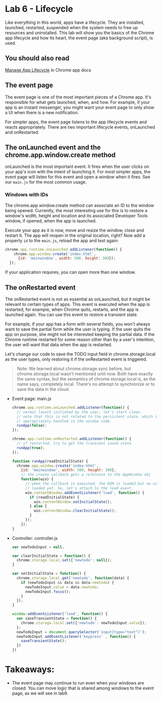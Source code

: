 # Lab 6 - Lifecycle

Like everything in this world, apps have a lifecycle.  They are installed, launched, restarted, suspended when the system needs to free up resources and uninstalled.  This lab will show you the basics of the Chrome app lifecycle and how its heart, the event page (aka background script), is used.

## You should also read
[Manage App Lifecycle](http://developer.chrome.com/apps/app_lifecycle.html) in Chrome app docs

## The event page

The event page is one of the most important pieces of a Chrome app. It's responsible for what gets launched, when, and how. For example, if your app is an instant messenger, you might want your event page to only show a UI when there is a new notification.

For simpler apps, the event page listens to the app lifecycle events and reacts appropriately. There are two important lifecycle events, onLaunched and onRestarted.

## The onLaunched event and the chrome.app.window.create method

onLaunched is the most important event. It fires when the user clicks on your app's icon with the intent of launching it. For most simpler apps, the event page will listen for this event and open a window when it fires. See our `main.js` for the most common usage.

### Windows with IDs

The chrome.app.window.create method can associate an ID to the window being opened. Currently, the most interesting use for this is to restore a window's width, height and location and its associated Developer Tools window, if opened, when the app is launched. 

Execute your app as it is now, move and resize the window, close and restart it. The app will reopen in the original location, right? Now add a property `id` to the `main.js`, reload the app and test again:

``` js
chrome.app.runtime.onLaunched.addListener(function() {
    chrome.app.window.create('index.html',
      {id: 'mainwindow', width: 500, height: 309});
  });
```

If your application requires, you can open more than one window.


## The onRestarted event

The onRestarted event is not as essential as onLaunched, but it might be relevant to certain types of apps. This event is executed when the app is restarted, for example, when Chrome quits, restarts, and the app is launched again. You can use this event to restore a transient state. 

For example, if your app has a form with several fields, you won't always want to save the partial form while the user is typing. If the user quits the app on purpose, she might not be interested keeping the partial data. If the Chrome runtime restarted for some reason other than by a user's intention, the user will want that data when the app is restarted.

Let's change our code to save the TODO input field in chrome.storage.local as the user types, only restoring it if the onRestarted event is triggered.

> Note: We learned about chrome.storage.sync before, but chrome.storage.local wasn't mentioned until now. Both have exactly the same syntax, but the semantics of chrome.storage.local is, as the name says, completely local. There's no attempt to synchronize or to save the data in the cloud.

* Event page: main.js
    ``` js
    chrome.app.runtime.onLaunched.addListener(function() {
      // normal launch initiated by the user, let's start clean.
      // note that this is not related to the persistent state, which is
      // appropriately handled in the window code.
      runApp(false);
    });

    chrome.app.runtime.onRestarted.addListener(function() {
      // if restarted, try to get the transient saved state
      runApp(true);
    });

    function runApp(readInitialState) {
      chrome.app.window.create('index.html',
        {id: 'mainwindow', width: 500, height: 309},
        // the create callback gets a reference to the AppWindow obj 
        function(win) {
          // when the callback is executed, the DOM is loaded but no script was
          // loaded yet. So, let's attach to the load event.
          win.contentWindow.addEventListener('load', function() {
            if (readInitialState) {
              win.contentWindow.setInitialState();
            } else {
              win.contentWindow.clearInitialState();
            }
          });
        });
    }
    ```

* Controller: controller.js
    ``` js
    var newTodoInput = null;

    var clearInitialState = function() {
      chrome.storage.local.set({'newtodo': null});
    }

    var setInitialState = function() {
      chrome.storage.local.get('newtodo', function(data) {
        if (newTodoInput && data && data.newtodo) {
          newTodoInput.value = data.newtodo;
          newTodoInput.focus();
        }
      });
    }

    window.addEventListener('load', function() {
      var saveTransientState = function() {
        chrome.storage.local.set({'newtodo': newTodoInput.value});
      };
      newTodoInput = document.querySelector('input[type="text"]');
      newTodoInput.addEventListener('keypress' , function() {
        saveTransientState();    
      })
    })
    ```

# Takeaways: 

* The event page may continue to run even when your windows are closed. You can move logic that is shared among windows to the event page, as we will see in lab9.

